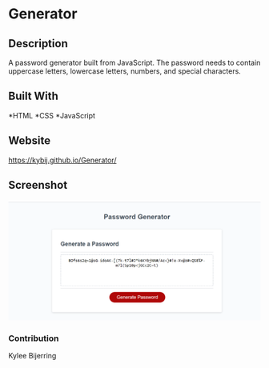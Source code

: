 # Generator

## Description
A password generator built from JavaScript. The password needs to contain uppercase letters, lowercase letters, numbers, and special characters. 

## Built With
 *HTML
 *CSS
 *JavaScript
 
## Website 
 https://kybij.github.io/Generator/

## Screenshot
![](Screenshot(8).png)

### Contribution
Kylee Bijerring 
